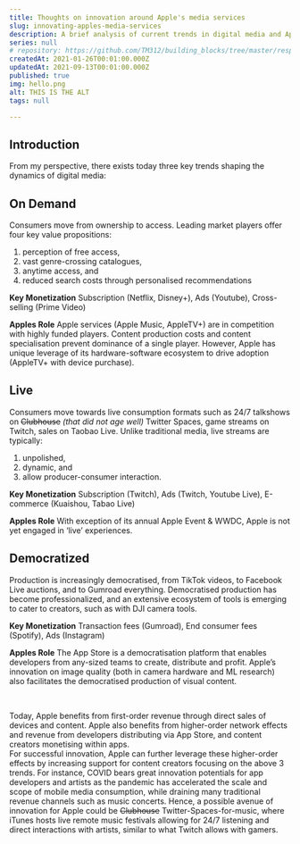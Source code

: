 ```yaml
---
title: Thoughts on innovation around Apple's media services
slug: innovating-apples-media-services
description: A brief analysis of current trends in digital media and Apple's role within
series: null
# repository: https://github.com/TM312/building_blocks/tree/master/responsive-b-card-group
createdAt: 2021-01-26T00:01:00.000Z
updatedAt: 2021-09-13T00:01:00.000Z
published: true
img: hello.png
alt: THIS IS THE ALT
tags: null

---
```


## Introduction

From my perspective, there exists today three key trends shaping the dynamics of digital media:

## On Demand

Consumers move from ownership to access. Leading market players offer four key value propositions:
1. perception of free access,
2. vast genre-crossing catalogues,
3. anytime access, and
4. reduced search costs through personalised recommendations

__Key Monetization__ Subscription (Netflix, Disney+), Ads (Youtube), Cross-selling (Prime Video)

__Apples Role__ Apple services (Apple Music, AppleTV+) are in competition with highly funded players. Content production costs and content specialisation prevent dominance of a single player. However, Apple has unique leverage of its hardware-software ecosystem to drive adoption (AppleTV+ with device purchase).


## Live

Consumers move towards live consumption formats such as 24/7 talkshows on ~~Clubhouse~~ *(that did not age well)* Twitter Spaces, game streams on Twitch, sales on Taobao Live.
Unlike traditional media, live streams are typically:
1. unpolished,
2. dynamic, and
3. allow producer-consumer interaction.

__Key Monetization__ Subscription (Twitch), Ads (Twitch, Youtube Live), E-commerce (Kuaishou, Tabao Live)

__Apples Role__ With exception of its annual Apple Event & WWDC, Apple is not yet engaged in ‘live’ experiences.


## Democratized

Production is increasingly democratised, from TikTok videos, to Facebook Live auctions, and to Gumroad everything. Democratised production has become professionalized, and an extensive ecosystem of tools is emerging to cater to creators, such as with DJI camera tools.

__Key Monetization__ Transaction fees (Gumroad), End consumer fees (Spotify), Ads (Instagram)

__Apples Role__ The App Store is a democratisation platform that enables developers from any-sized teams to create, distribute and profit. Apple’s innovation on image quality (both in camera hardware and ML research) also facilitates the democratised production of visual content.

<br>

Today, Apple benefits from first-order revenue through direct sales of devices and content. Apple also benefits from higher-order network effects and revenue from developers distributing via App Store, and content creators monetising within apps.
<br>
For successful innovation, Apple can further leverage these higher-order effects by increasing support for content creators focusing on the above 3 trends. For instance, COVID bears great innovation potentials for app developers and artists as the pandemic has accelerated the scale and scope of mobile media consumption, while draining many traditional revenue channels such as music concerts. Hence, a possible avenue of innovation for Apple could be ~~Clubhouse~~ Twitter-Spaces-for-music, where iTunes hosts live remote music festivals allowing for 24/7 listening and direct interactions with artists, similar to what Twitch allows with gamers.
